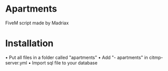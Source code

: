 # Apartments
FiveM script made by Madriax

# Installation

• Put all files in a folder called "apartments"
• Add "- apartments" in citmp-server.yml
• Import sql file to your database
